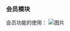 ### 会员模块

会员功能的使用：
![图片](https://dn-coding-net-production-pp.qbox.me/f60e6fa8-0277-42d8-9d57-c3a480152960.png)